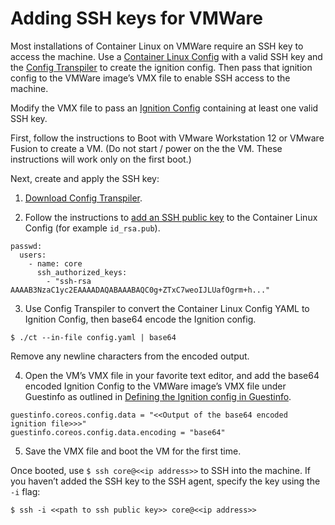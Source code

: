 # Adding SSH keys for VMWare

Most installations of Container Linux on VMWare require an SSH key to access the machine. Use a [Container Linux Config][cl-config] with a valid SSH key and the [Config Transpiler][config-transpiler] to create the ignition config. Then pass that ignition config to the VMWare image’s VMX file to enable SSH access to the machine.

Modify the VMX file to pass an [Ignition Config][ignition-config] containing at least one valid SSH key.

First, follow the instructions to Boot with VMware Workstation 12 or VMware Fusion to create a VM. (Do not start / power on the the VM. These instructions will work only on the first boot.)

Next, create and apply the SSH key:

1. [Download Config Transpiler][download-ct].

2. Follow the instructions to [add an SSH public key][add-ssh] to the Container Linux Config (for example `id_rsa.pub`).

```
passwd:
  users:
    - name: core
      ssh_authorized_keys:
        - "ssh-rsa AAAAB3NzaC1yc2EAAAADAQABAAABAQC0g+ZTxC7weoIJLUafOgrm+h..."
```

3. Use Config Transpiler to convert the Container Linux Config YAML to Ignition Config, then base64 encode the Ignition config.

```
$ ./ct --in-file config.yaml | base64
```

Remove any newline characters from the encoded output.

4. Open the VM’s VMX file in your favorite text editor, and add the base64 encoded Ignition Config to the VMWare image’s VMX file under Guestinfo as outlined in [Defining the Ignition config in Guestinfo][define-guestinfo].

```
guestinfo.coreos.config.data = "<<Output of the base64 encoded ignition file>>>"
guestinfo.coreos.config.data.encoding = "base64"
```

5. Save the VMX file and boot the VM for the first time.

Once booted, use `$ ssh core@<<ip address>>` to SSH into the machine. If you haven’t added the SSH key to the SSH agent, specify the key using the `-i` flag:

`$ ssh -i <<path to ssh public key>> core@<<ip address>>`


[add-ssh]: https://coreos.com/os/docs/latest/migrating-to-clcs.html#ssh_authorized_keys
[config-transpiler]: https://coreos.com/os/docs/latest/overview-of-ct.html
[define-guestinfo]: https://coreos.com/os/docs/latest/booting-on-vmware.html#defining-the-ignition-config-in-guestinfo
[download-ct]: https://github.com/coreos/container-linux-config-transpiler/releases/
[ignition-config]: https://coreos.com/os/docs/latest/provisioning.html#ignition-config
[cl-config]: https://coreos.com/os/docs/latest/provisioning.html
